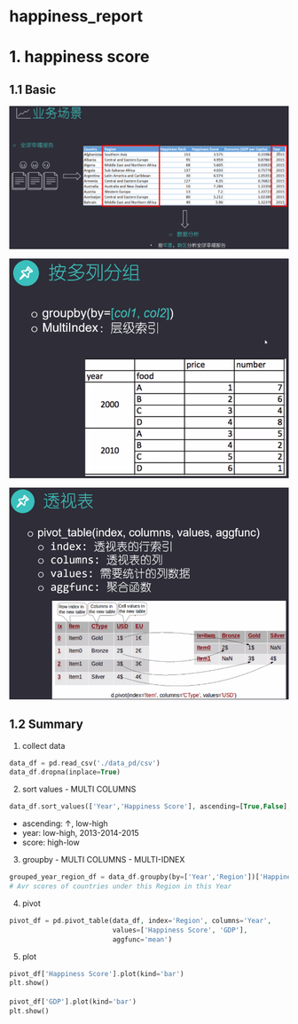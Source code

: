 # happiness_report

# 1. happiness score
## 1.1 Basic

![](https://github.com/davidkorea/happiness_score/blob/master/images/task.png)

![](https://github.com/davidkorea/happiness_score/blob/master/images/groupby.png)

![](https://github.com/davidkorea/happiness_score/blob/master/images/pivot.png)

## 1.2 Summary

1. collect data
```php
data_df = pd.read_csv('./data_pd/csv')
data_df.dropna(inplace=True)
```
2. sort values - MULTI COLUMNS
```php
data_df.sort_values(['Year','Happiness Score'], ascending=[True,False], inplace=True)
```
  - ascending: ↑, low-high
  - year: low-high, 2013-2014-2015  
  - score: high-low

3. groupby - MULTI COLUMNS - MULTI-IDNEX
```php
grouped_year_region_df = data_df.groupby(by=['Year','Region'])['Happiness Score'].mean()
# Avr scores of countries under this Region in this Year
```
4. pivot
```php
pivot_df = pd.pivot_table(data_df, index='Region', columns='Year', 
                          values=['Happiness Score', 'GDP'],
                          aggfunc='mean')                    
```
5. plot
```php
pivot_df['Happiness Score'].plot(kind='bar')
plt.show()

pivot_df['GDP'].plot(kind='bar')
plt.show()
```
